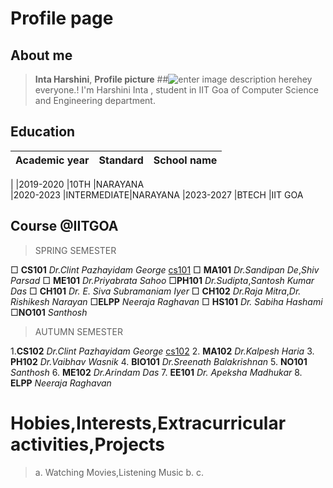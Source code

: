 # Profile page

## About me
> **Inta Harshini**,   **Profile picture**
>##![enter image description here](https://img.freepik.com/free-vector/smiling-cartoon-girl-with-beautiful-brown-long-hair_1308-160518.jpg?w=740&t=st=1707282892~exp=1707283492~hmac=d99a9e494f25df65ab6bbec9010aeefca72654a85f5a0332b30b49198133126f)hey everyone.! I'm Harshini Inta , student in IIT Goa of Computer Science and Engineering department.
## Education
| Academic year      |Standard          |School name   |
|-------------------|-----------|------------------|
|
|2019-2020          |10TH       |NARAYANA       
|2020-2023          |INTERMEDIATE|NARAYANA
|2023-2027          |BTECH       |IIT GOA

## Course @IITGOA
>SPRING SEMESTER
>
&square;  **CS101**   *Dr.Clint Pazhayidam George* [cs101](https://clintpgeorge.github.io/cs-101/autumn-2021/)
&square; **MA101**   *Dr.Sandipan De*,*Shiv Parsad*
&square; **ME101** *Dr.Priyabrata Sahoo*
&square;**PH101** *Dr.Sudipta*,*Santosh Kumar Das*
&square; **CH101** *Dr. E. Siva Subramaniam Iyer*
&square; **CH102** *Dr.Raja Mitra*,*Dr. Rishikesh Narayan*
&square;**ELPP**  *Neeraja Raghavan*
&square; **HS101** *Dr. Sabiha Hashami*
&square;**NO101** *Santhosh*



>AUTUMN SEMESTER

1.**CS102** *Dr.Clint Pazhayidam George* [cs102](https://clintpgeorge.github.io/cs-102/spring-2023/)
2. **MA102** *Dr.Kalpesh Haria*
3.   **PH102** *Dr.Vaibhav Wasnik*
4. **BIO101** *Dr.Sreenath Balakrishnan*
5. **NO101** *Santhosh*
6.  **ME102** *Dr.Arindam Das*
7.  **EE101** *Dr. Apeksha Madhukar*
8. **ELPP** *Neeraja Raghavan*

 # Hobies,Interests,Extracurricular activities,Projects
 >a. Watching Movies,Listening Music
 >b.
 >c.
